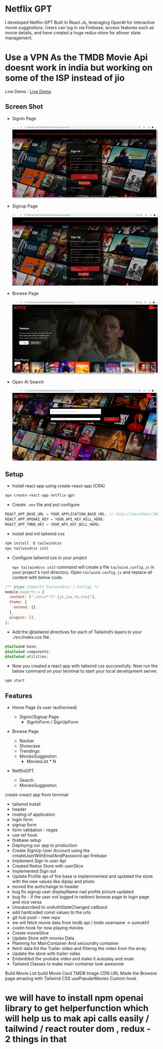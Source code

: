 
# Netflix GPT

I developed Netflix-GPT Built In React Js, leveraging OpenAI for interactive movie suggestions. Users can log in via Firebase, access features such as movie details, and have created a huge redux-store for allover state management.

# Use a VPN As the TMDB Movie Api doesnt work in india but working on some of the ISP instead of jio
Live Demo : [Live Demo](https://netflix-with-ai-search-le8bcjwkd-sumukh-srivastavas-projects.vercel.app/ "Live Demo")

## Screen Shot


- Signin Page

  ![Signin Page](https://github.com/jardani1/Netflix-With-AI-Search/blob/main/src/Screenshot%202024-08-05%20155034.png)

- Signup Page

  ![Signup Page](https://github.com/jardani1/Netflix-With-AI-Search/blob/main/src/Screenshot%202024-08-05%20160122.png)

- Browse Page

  ![Browse Page](https://github.com/jardani1/Netflix-With-AI-Search/blob/main/src/Screenshot%202024-08-05%20160809.png)

- Open AI Search

  ![Search Page](https://github.com/jardani1/Netflix-With-AI-Search/blob/main/src/Screenshot%202024-08-05%20155019.png)
## Setup

- Install react app using create-react-app (CRA)

```js
npx create-react-app netflix-gpt
```

- Create `.env` file and put configure

```js
REACT_APP_BASE_URL = YOUR_APPLICATION_BASE_URL; // http://localhost:300
REACT_APP_OPENAI_KEY = YOUR_API_KEY_WILL_HERE;
REACT_APP_TMDB_KEY = YOUR_API_KEY_WILL_HERE;
```

- Install and init tailwind css

```js
npm install -D tailwindcss
npx tailwindcss init
```

- Configure tailwind css in your project

  `npx tailwindcss init` command will create a file `tailwind.config.js` in your project's root directory.
  Open `tailwind.config.js` and replace all content with below code.

```js
/** @type {import('tailwindcss').Config} */
module.exports = {
  content: ["./src/**/*.{js,jsx,ts,tsx}"],
  theme: {
    extend: {},
  },
  plugins: [],
};
```

- Add the @tailwind directives for each of Tailwind’s layers to your ./src/index.css file.

```css
@tailwind base;
@tailwind components;
@tailwind utilities;
```

- Now you created a react app with tailwind css successfully. Now run the below command on your terminal to start your local development server.

```js
npm start
```

## Features

- Home Page (is user !authorised)

  - Signin/Signup Page
    - SignInForm / SignUpForm

- Browse Page

  - Navbar
  - Showcase
  - Trendings
  - MoviesSuggestion
    - MoviesList \* N

- NetflixGPT
  - Search
  - MoviesSuggestion






create creact app from terminal 

- tailwind install
- header
- routing of application
- login form
- signup form
- form validation - regex
- use ref hook
- firebase setup
- Deploying our app to production
- Create SignUp User Account using the createUserWithEmailAndPassword api firebase
- Implement Sign In user Api
- Created Redux Store with userSlice
- Implemented Sign out
- Update Profile api of fire base is implemmented and updated the store with the new values like diplay and photo
- moved the authchange to header
- bug fix signup user displayName nad profile picture updated
- bug fix - if the user not logged in redirect browse page to login page and vice versa
- Unsubscribed to onAuthStateChanged callback
- add hardcoded const values to the urls
- git hub push - new repo
- we will fetch movie data from tmdb api / tmdn username -> sumukh1
- custm hook for now playing movies
- Create movieSlice
- Update Store with movies Data
- Planning for MainContainer And secoundry container
- fetch data fot the Trailer video and filterng the video from the array
- Update the store with trailer video
- Embedded the youtube video and make it autoplay and mute
- Tailwind Classes to make main container look awesome

Build Movie List
build Movie Card
TMDB Image CDN URL
Made the Browsre page amazing with Tailwind CSS
usePopularMovies Custom hook


# we will have to install npm openai library to get helperfunction which will help us to mak api calls easily / tailwind / react router dom , redux - 2 things in that
